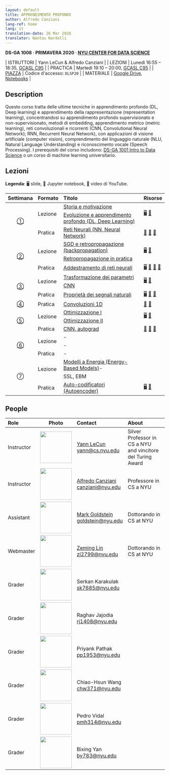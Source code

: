 ```yaml
---
layout: default
title: APPRENDIMENTO PROFONDO
author: Alfredo Canziani
lang-ref: home
lang: it
translation-date: 26 Mar 2020
translator: Nantas Nardelli
---
```


**DS-GA 1008 · PRIMAVERA 2020 · [NYU CENTER FOR DATA SCIENCE](http://cds.nyu.edu/)**

| ISTRUTTORI  | Yann LeCun & Alfredo Canziani |
| LEZIONI     | Lunedì 16:55 – 18:35, [GCASL C95](http://library.nyu.edu/services/campus-media/classrooms/gcasl-c95/) |
| PRACTICA    | Martedì 19:10 – 20:00, [GCASL C95](http://library.nyu.edu/services/campus-media/classrooms/gcasl-c95/) |
| [PIAZZA](https://piazza.com/nyu/spring2020/dsga1008/home)      | Codice d'accesso: `DLSP20` |
| MATERIALE   | [Google Drive](https://bitly.com/DLSP20), [Notebooks](https://github.com/Atcold/pytorch-Deep-Learning) |


## Description

Questo corso tratta delle ultime tecniche in apprendimento profondo (DL, Deep learning) e
apprendimento della rappresentazione (representation learning), concentrandosi
su apprendimento profondo supervisionato e non-supervisionato, metodi di
embedding, apprendimento metrico (metric learning), reti convoluzionali e
ricorrenti (CNN, Convolutional Neural Network); RNN, Recurrent Neural Network),
con applicazioni di visione artificiale (computer vision), comprendimento del
linguaggio naturale (NLU, Natural Language Understanding) e
riconoscimento vocale (Speech Processing).
I prerequisiti del corso includono: [DS-GA 1001 Intro to Data
Science](https://cds.nyu.edu/academics/ms-curriculum/) o un corso di machine
learning universitario.


## Lezioni

**Legenda**: 🖥 slide, 📓 Jupyter notebook, 🎥 video di YouTube.

<table>
<!-- =============================== HEADER ================================ -->
  <thead>
    <tr>
      <th>Settimana</th>
      <th align="left">Formato</th>
      <th align="left">Titolo</th>
      <th align="left">Risorse</th>
    </tr>
  </thead>
  <tbody>
<!-- =============================== WEEK 1 ================================ -->
    <tr>
      <td rowspan="3" align="center"><a href="it/week01/01">①</a></td>
      <td rowspan="2">Lezione</td>
      <td><a href="it/week01/01-1">Storia e motivazione</a></td>
      <td rowspan="2">
        <a href="https://drive.google.com/open?id=1Q7LtZyIS1f3TfeTGll3aDtWygh3GAfCb">🖥️</a>
        <a href="https://www.youtube.com/watch?v=0bMe_vCZo30">🎥</a>
      </td>
    </tr>
    <tr><td><a href="it/week01/01-2">Evoluzione e apprendimento profondo (DL, Deep Learning)</a></td></tr>
    <tr>
      <td rowspan="1">Pratica</td>
      <td><a href="it/week01/01-3">Reti Neurali (NN, Neural Network)</a></td>
      <td>
        <a href="https://github.com/Atcold/pytorch-Deep-Learning/blob/master/01-tensor_tutorial.ipynb">📓</a>
        <a href="https://github.com/Atcold/pytorch-Deep-Learning/blob/master/02-space_stretching.ipynb">📓</a>
        <a href="https://www.youtube.com/watch?v=5_qrxVq1kvc">🎥</a>
      </td>
    </tr>
<!-- =============================== WEEK 2 ================================ -->
    <tr>
      <td rowspan="3" align="center"><a href="it/week02/02">②</a></td>
      <td rowspan="2">Lezione</td>
      <td><a href="it/week02/02-1">SGD e retropropagazione (backpropagation)</a></td>
      <td rowspan="2">
        <a href="https://drive.google.com/open?id=1w2jV_BT2hWzfOKBR02x_rB4-dfVUI6SR">🖥️</a>
        <a href="https://www.youtube.com/watch?v=d9vdh3b787Y">🎥</a>
      </td>
    </tr>
    <tr><td><a href="it/week02/02-2">Retropropagazione in pratica</a></td></tr>
    <tr>
      <td rowspan="1">Pratica</td>
      <td><a href="it/week02/02-3">Addestramento di reti neurali</a></td>
      <td>
        <a href="https://github.com/Atcold/pytorch-Deep-Learning/blob/master/slides/01%20-%20Spiral%20classification.pdf">🖥</a>
        <a href="https://github.com/Atcold/pytorch-Deep-Learning/blob/master/04-spiral_classification.ipynb">📓</a>
        <a href="https://github.com/Atcold/pytorch-Deep-Learning/blob/master/05-regression.ipynb">📓</a>
        <a href="https://www.youtube.com/watch?v=WAn6lip5oWk">🎥</a>
      </td>
    </tr>
<!-- =============================== WEEK 3 ================================ -->
    <tr>
      <td rowspan="3" align="center"><a href="it/week03/03">③</a></td>
      <td rowspan="2">Lezione</td>
      <td><a href="it/week03/03-1">Trasformazione dei parametri</a></td>
      <td rowspan="2">
        <a href="https://drive.google.com/open?id=18UFaOGNKKKO5TYnSxr2b8dryI-PgZQmC">🖥️</a>
        <a href="https://youtu.be/FW5gFiJb-ig">🎥</a>
      </td>
    </tr>
    <tr><td><a href="it/week03/03-2">CNN</a></td></tr>
    <tr>
      <td rowspan="1">Pratica</td>
      <td><a href="it/week03/03-3">Proprietà dei segnali naturali</a></td>
      <td>
        <a href="https://github.com/Atcold/pytorch-Deep-Learning/blob/master/slides/02%20-%20CNN.pdf">🖥</a>
        <a href="https://github.com/Atcold/pytorch-Deep-Learning/blob/master/06-convnet.ipynb">📓</a>
        <a href="https://youtu.be/kwPWpVverkw">🎥</a>
      </td>
    </tr>
<!-- =============================== WEEK 4 ================================ -->
    <tr>
      <td rowspan="1" align="center"><a href="it/week04/04">④</a></td>
      <td rowspan="1">Pratica</td>
      <td><a href="it/week04/04-1">Convoluzioni 1D</a></td>
      <td>
        <a href="https://github.com/Atcold/pytorch-Deep-Learning/blob/master/07-listening_to_kernels.ipynb">📓</a>
        <a href="https://youtu.be/OrBEon3VlQg">🎥</a>
      </td>
    </tr>
<!-- =============================== WEEK 5 ================================ -->
    <tr>
      <td rowspan="3" align="center"><a href="it/week05/05">⑤</a></td>
      <td rowspan="2">Lezione</td>
      <td><a href="it/week05/05-1">Ottimizzazione I</a></td>
      <td rowspan="2">
        <a href="https://drive.google.com/open?id=1pwlGN6hDFfEYQqBqcMjWbe4yfBDTxsab">🖥️</a>
        <a href="https://youtu.be/--NZb480zlg">🎥</a>
      </td>
    </tr>
    <tr><td><a href="it/week05/05-2">Ottimizzazione II</a></td></tr>
    <tr>
      <td rowspan="1">Pratica</td>
      <td><a href="it/week05/05-3">CNN, autograd</a></td>
      <td>
        <a href="https://github.com/Atcold/pytorch-Deep-Learning/blob/master/03-autograd_tutorial.ipynb">📓</a>
        <a href="https://github.com/Atcold/pytorch-Deep-Learning/blob/master/extra/b-custom_grads.ipynb">📓</a>
        <a href="https://youtu.be/eEzCZnOFU1w">🎥</a>
      </td>
    </tr>
<!-- =============================== WEEK 6 ================================ -->
    <tr>
      <td rowspan="3" align="center"><a href="it/week06/06">⑥</a></td>
      <td rowspan="2">Lezione</td>
      <td><a href="it/week06/06-1"></a>-</td>
      <td rowspan="2">
        <a href=""></a>
      </td>
    </tr>
    <tr><td><a href="it/week06/06-2"></a>-</td></tr>
    <tr>
      <td rowspan="1">Pratica</td>
      <td><a href="it/week06/06-3"></a>-</td>
      <td>
      </td>
    </tr>
<!-- =============================== WEEK 7 ================================ -->
    <tr>
      <td rowspan="3" align="center"><a href="it/week07/07"></a>⑦</td>
      <td rowspan="2">Lezione</td>
      <td><a href="it/week07/07-1">Modelli a Energia (Energy-Based Models)</a>-</td>
      <td rowspan="2">
        <a href=""></a>
      </td>
    </tr>
    <tr><td><a href="it/week07/07-2"></a>SSL, EBM</td></tr>
    <tr>
      <td rowspan="1">Pratica</td>
      <td><a href="it/week07/07-3">Auto-codificatori (Autoencoder)</a></td>
      <td>
        <a href="https://drive.google.com/file/d/1FEleglSDblyrSpHdGhaDydEQI36Rq5uB/">🖥️</a>
        <a href="https://github.com/Atcold/pytorch-Deep-Learning/blob/master/10-autoencoder.ipynb">📓</a>
      </td>
    </tr>
  </tbody>
</table>


## People

| Role | Photo | Contact | About |
|:-----|:-----:|:--------|:------|
|Instructor|<img src="images/Yann.png" width="100" height="100">|<a href="https://twitter.com/ylecun">Yann LeCun</a><br>yann@cs.nyu.edu|Silver Professor in CS a NYU<br>and vincitore del Turing Award|
|Instructor|<img src="https://avatars1.githubusercontent.com/u/2119355" width="100" height="100">|<a href="https://twitter.com/alfcnz">Alfredo Canziani</a><br>canziani@nyu.edu|Professore in CS a NYU|
|Assistant|<img src="https://pbs.twimg.com/profile_images/1186879808845860864/czRv3g1G_400x400.jpg" width="100" height="100">|<a href="https://twitter.com/marikgoldstein">Mark Goldstein</a><br>goldstein@nyu.edu|Dottorando in CS at NYU|
|Webmaster|<img src="https://pbs.twimg.com/profile_images/673997980370927616/vMXf545j_400x400.jpg" width="100" height="100">|<a href="https://twitter.com/ebetica">Zeming Lin</a><br>zl2799@nyu.edu|Dottorando in CS at NYU|
|Grader|<img src="https://st3.depositphotos.com/13159112/17145/v/450/depositphotos_171453724-stock-illustration-default-avatar-profile-icon-grey.jpg" width="100" height="100">|Serkan Karakulak <br>sk7685@nyu.edu|
|Grader|<img src="https://st3.depositphotos.com/13159112/17145/v/450/depositphotos_171453724-stock-illustration-default-avatar-profile-icon-grey.jpg" width="100" height="100">|Raghav Jajodia <br>rj1408@nyu.edu|
|Grader|<img src="https://st3.depositphotos.com/13159112/17145/v/450/depositphotos_171453724-stock-illustration-default-avatar-profile-icon-grey.jpg" width="100" height="100">|Priyank Pathak <br>pp1953@nyu.edu|
|Grader|<img src="https://st3.depositphotos.com/13159112/17145/v/450/depositphotos_171453724-stock-illustration-default-avatar-profile-icon-grey.jpg" width="100" height="100">|Chiao-Hsun Wang <br>chw371@nyu.edu|
|Grader|<img src="https://st3.depositphotos.com/13159112/17145/v/450/depositphotos_171453724-stock-illustration-default-avatar-profile-icon-grey.jpg" width="100" height="100">|Pedro Vidal<br>pmh314@nyu.edu|
|Grader|<img src="https://st3.depositphotos.com/13159112/17145/v/450/depositphotos_171453724-stock-illustration-default-avatar-profile-icon-grey.jpg" width="100" height="100">|Bixing Yan <br>by783@nyu.edu|
